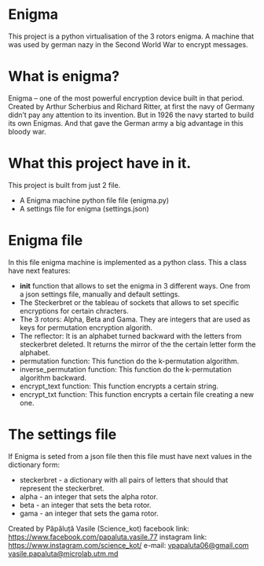 # Enigma
This project is a python virtualisation of the 3 rotors enigma. A machine that was used by german nazy in the Second World War to encrypt messages.

# What is enigma?
Enigma – one of the most powerful encryption device built in that period. Created by Arthur Scherbius and Richard Ritter, at first the navy of Germany didn’t pay any attention to its invention. But in 1926 the navy started to build its own Enigmas. And that gave the German army a big advantage in this bloody war.  

# What this project have in it.
This project is built from just 2 file.
* A Enigma machine python file file (enigma.py)
* A settings file for enigma (settings.json)

# Enigma file
In this file enigma machine is implemented as a python class. This a class have next features:
* __init__ function that allows to set the enigma in 3 different ways. One from a json settings file, manually and default settings.
* The Steckerbret or the tableau of sockets that allows to set specific encryptions for certain chracters.
* The 3 rotors: Alpha, Beta and Gama. They are integers that are used as keys for permutation encryption algorith.
* The reflector: It is an alphabet turned backward with the letters from steckerbret deleted. It returns the mirror of the the certain letter form the alphabet.
* permutation function: This function do the k-permutation algorithm.
* inverse_permutation function: This function do the k-permutation algorithm backward.
* encrypt_text function: This function encrypts a certain string.
* encrypt_txt function: This function encrypts a certain file creating a new one.

# The settings file
If Enigma is seted from a json file then this file must have next values in the dictionary form:
* steckerbret - a dictionary with all pairs of letters that should that represent the steckerbret.
* alpha - an integer that sets the alpha rotor.
* beta - an integer that sets the beta rotor.
* gama - an integer that sets the gama rotor.

Created by Păpăluță Vasile (Science_kot) 
facebook link: https://www.facebook.com/papaluta.vasile.77 
instagram link: https://www.instagram.com/science_kot/ 
e-mail: vpapaluta06@gmail.com vasile.papaluta@microlab.utm.md
